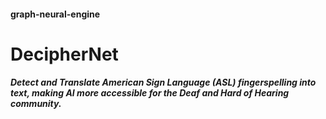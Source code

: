 #### **graph-neural-engine**

# **DecipherNet**
##### *Detect and Translate American Sign Language (ASL) fingerspelling into text, making AI more accessible for the Deaf and Hard of Hearing community.*
